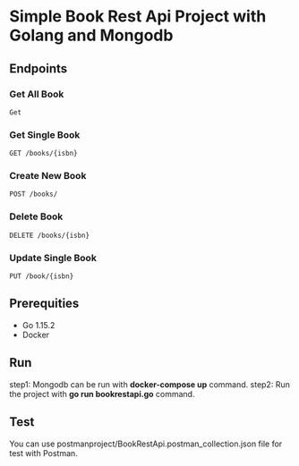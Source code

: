 # Simple Book Rest Api Project with Golang and Mongodb

## Endpoints


### Get All Book
```
Get
```

### Get Single Book
```
GET /books/{isbn}
```

### Create New Book
```
POST /books/
```
### Delete Book
```
DELETE /books/{isbn}
```
### Update Single Book
```
PUT /book/{isbn}
```

## Prerequities
* Go 1.15.2
* Docker


## Run 

step1: Mongodb can be run with **docker-compose up** command.
step2: Run the project with **go run bookrestapi.go** command.

## Test

You can use postmanproject/BookRestApi.postman_collection.json file for test with Postman.

 
